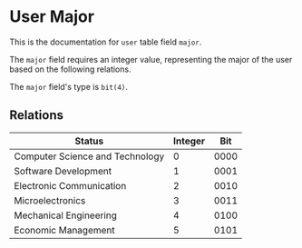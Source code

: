 # User Major

This is the documentation for `user` table field `major`.

The `major` field requires an integer value, representing the major of the user based on the following relations.

The `major` field's type is `bit(4)`.

## Relations

| Status                          | Integer | Bit  |
|---------------------------------|---------|------|
| Computer Science and Technology | 0       | 0000 |
| Software Development            | 1       | 0001 |
| Electronic Communication        | 2       | 0010 |
| Microelectronics                | 3       | 0011 |
| Mechanical Engineering          | 4       | 0100 |
| Economic Management             | 5       | 0101 |